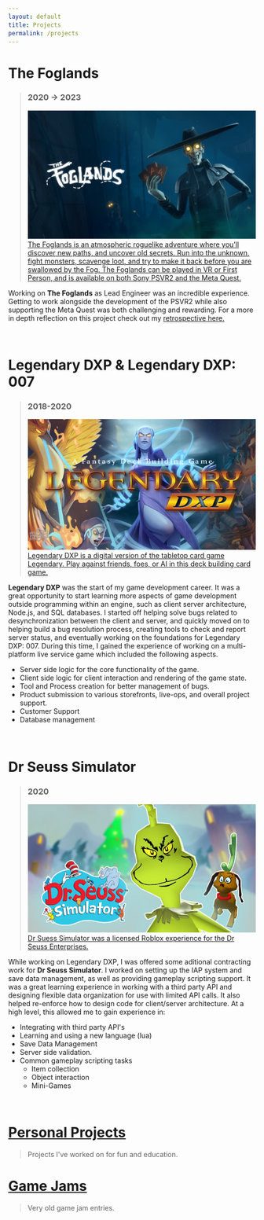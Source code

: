 ```yaml
---
layout: default
title: Projects
permalink: /projects
---
```

# The Foglands
>### 2020 -> 2023
><a href="https://www.welltold.games/the-foglands">![Foglands](/assets/img/foglands.png)
>The Foglands is an atmospheric roguelike adventure where you’ll discover new paths, and uncover old secrets. 
>Run into the unknown, fight monsters, scavenge loot, and try to make it back before you are swallowed by the Fog.
>The Foglands can be played in VR or First Person, and is available on both Sony PSVR2 and the Meta Quest.
</a>

Working on **The Foglands** as Lead Engineer was an incredible experience. Getting to work alongside the development of the PSVR2 while also supporting the Meta Quest was both challenging and rewarding.
For a more in depth reflection on this project check out my [retrospective here.](/retros/foglands)

<br>

# Legendary DXP & Legendary DXP: 007
>### 2018-2020
><a href="https://playlegendarydxp.com/">![Legendary DXP](/assets/img/legendary.png)
> Legendary DXP is a digital version of the tabletop card game Legendary. Play against friends, foes, or AI in this deck building card game.</a>

**Legendary DXP** was the start of my game development career. It was a great opportunity to start learning more aspects of game development outside programming within an engine, such as client server architecture, Node.js, and SQL databases.
I started off helping solve bugs related to desynchronization between the client and server, and quickly moved on to helping build a bug resolution process, creating tools to check and report server status, and eventually working on the foundations for Legendary DXP: 007. During this time, I gained the experience of working on a multi-platform live service game which included the following aspects.
- Server side logic for the core functionality of the game.
- Client side logic for client interaction and rendering of the game state.
- Tool and Process creation for better management of bugs.
- Product submission to various storefronts, live-ops, and overall project support.
- Customer Support
- Database management

<br>

# Dr Seuss Simulator 
>### 2020
><a href="https://www.seussville.com/dr-seuss-simulator-game-on-roblox/">![Dr Seuss Simulator](/assets/img/drseuss.png)
> Dr Suess Simulator was a licensed Roblox experience for the Dr Seuss Enterprises.</a>

While working on Legendary DXP, I was offered some aditional contracting work for **Dr Seuss Simulator**. I worked on setting up the IAP system and save data management, as well as providing gameplay scripting support. It was a great learning experience in working with a third party API and designing flexible data organization for use with limited API calls. It also helped re-enforce how to design code for client/server architecture. At a high level, this allowed me to gain experience in:
- Integrating with third party API's
- Learning and using a new language (lua)
- Save Data Management
- Server side validation.
- Common gameplay scripting tasks
    - Item collection
    - Object interaction
    - Mini-Games


<br>

# [Personal Projects](/personalprojects)
>Projects I've worked on for fun and education.  


# [Game Jams](/gamejams)
>Very old game jam entries.  





